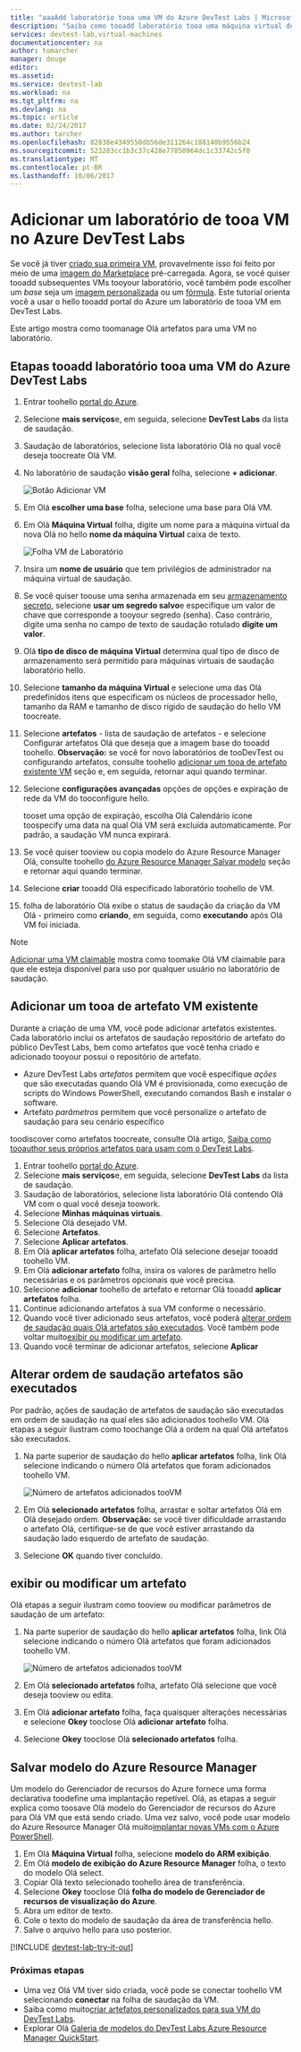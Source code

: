 ```yaml
---
title: "aaaAdd laboratório tooa uma VM do Azure DevTest Labs | Microsoft Docs"
description: "Saiba como tooadd laboratório tooa uma máquina virtual do Azure DevTest Labs"
services: devtest-lab,virtual-machines
documentationcenter: na
author: tomarcher
manager: douge
editor: 
ms.assetid: 
ms.service: devtest-lab
ms.workload: na
ms.tgt_pltfrm: na
ms.devlang: na
ms.topic: article
ms.date: 02/24/2017
ms.author: tarcher
ms.openlocfilehash: 82838e4349550db56de311264c188140b9556b24
ms.sourcegitcommit: 523283cc1b3c37c428e77850964dc1c33742c5f0
ms.translationtype: MT
ms.contentlocale: pt-BR
ms.lasthandoff: 10/06/2017
---
```

# <a name="add-a-vm-tooa-lab-in-azure-devtest-labs"></a>Adicionar um laboratório de tooa VM no Azure DevTest Labs
Se você já tiver [criado sua primeira VM](devtest-lab-create-first-vm.md), provavelmente isso foi feito por meio de uma [imagem do Marketplace](devtest-lab-configure-marketplace-images.md) pré-carregada. Agora, se você quiser tooadd subsequentes VMs tooyour laboratório, você também pode escolher um *base* seja um [imagem personalizada](devtest-lab-create-template.md) ou um [fórmula](devtest-lab-manage-formulas.md). Este tutorial orienta você a usar o hello tooadd portal do Azure um laboratório de tooa VM em DevTest Labs.

Este artigo mostra como toomanage Olá artefatos para uma VM no laboratório.

## <a name="steps-tooadd-a-vm-tooa-lab-in-azure-devtest-labs"></a>Etapas tooadd laboratório tooa uma VM do Azure DevTest Labs
1. Entrar toohello [portal do Azure](http://go.microsoft.com/fwlink/p/?LinkID=525040).
1. Selecione **mais serviços**e, em seguida, selecione **DevTest Labs** da lista de saudação.
1. Saudação de laboratórios, selecione lista laboratório Olá no qual você deseja toocreate Olá VM.  
1. No laboratório de saudação **visão geral** folha, selecione **+ adicionar**.  

    ![Botão Adicionar VM](./media/devtest-lab-add-vm/devtestlab-home-blade-add-vm.png)

1. Em Olá **escolher uma base** folha, selecione uma base para Olá VM.
1. Em Olá **Máquina Virtual** folha, digite um nome para a máquina virtual da nova Olá no hello **nome da máquina Virtual** caixa de texto.

    ![Folha VM de Laboratório](./media/devtest-lab-add-vm/devtestlab-lab-vm-blade.png)

1. Insira um **nome de usuário** que tem privilégios de administrador na máquina virtual de saudação.  
1. Se você quiser toouse uma senha armazenada em seu [armazenamento secreto](https://azure.microsoft.com/updates/azure-devtest-labs-keep-your-secrets-safe-and-easy-to-use-with-the-new-personal-secret-store), selecione **usar um segredo salvo**e especifique um valor de chave que corresponde a tooyour segredo (senha). Caso contrário, digite uma senha no campo de texto de saudação rotulado **digite um valor**.
1. Olá **tipo de disco de máquina Virtual** determina qual tipo de disco de armazenamento será permitido para máquinas virtuais de saudação laboratório hello.
1. Selecione **tamanho da máquina Virtual** e selecione uma das Olá predefinidos itens que especificam os núcleos de processador hello, tamanho da RAM e tamanho de disco rígido de saudação do hello VM toocreate.
1. Selecione **artefatos** - lista de saudação de artefatos - e selecione Configurar artefatos Olá que deseja que a imagem base do tooadd toohello.
    **Observação:** se você for novo laboratórios de tooDevTest ou configurando artefatos, consulte toohello [adicionar um tooa de artefato existente VM](#add-an-existing-artifact-to-a-vm) seção e, em seguida, retornar aqui quando terminar.
1. Selecione **configurações avançadas** opções de opções e expiração de rede da VM do tooconfigure hello. 

   tooset uma opção de expiração, escolha Olá Calendário ícone toospecify uma data na qual Olá VM será excluída automaticamente.  Por padrão, a saudação VM nunca expirará. 
1. Se você quiser tooview ou copia modelo do Azure Resource Manager Olá, consulte toohello [do Azure Resource Manager Salvar modelo](#save-azure-resource-manager-template) seção e retornar aqui quando terminar.
1. Selecione **criar** tooadd Olá especificado laboratório toohello de VM.
1. folha de laboratório Olá exibe o status de saudação da criação da VM Olá - primeiro como **criando**, em seguida, como **executando** após Olá VM foi iniciada.

> [!NOTE]
> [Adicionar uma VM claimable](devtest-lab-add-claimable-vm.md) mostra como toomake Olá VM claimable para que ele esteja disponível para uso por qualquer usuário no laboratório de saudação.
>
>

## <a name="add-an-existing-artifact-tooa-vm"></a>Adicionar um tooa de artefato VM existente
Durante a criação de uma VM, você pode adicionar artefatos existentes. Cada laboratório inclui os artefatos de saudação repositório de artefato do público DevTest Labs, bem como artefatos que você tenha criado e adicionado tooyour possui o repositório de artefato.

* Azure DevTest Labs *artefatos* permitem que você especifique *ações* que são executadas quando Olá VM é provisionada, como execução de scripts do Windows PowerShell, executando comandos Bash e instalar o software.
* Artefato *parâmetros* permitem que você personalize o artefato de saudação para seu cenário específico

toodiscover como artefatos toocreate, consulte Olá artigo, [Saiba como tooauthor seus próprios artefatos para usam com o DevTest Labs](devtest-lab-artifact-author.md).

1. Entrar toohello [portal do Azure](http://go.microsoft.com/fwlink/p/?LinkID=525040).
1. Selecione **mais serviços**e, em seguida, selecione **DevTest Labs** da lista de saudação.
1. Saudação de laboratórios, selecione lista laboratório Olá contendo Olá VM com o qual você deseja toowork.  
1. Selecione **Minhas máquinas virtuais**.
1. Selecione Olá desejado VM.
1. Selecione **Artefatos**. 
1. Selecione **Aplicar artefatos**.
1. Em Olá **aplicar artefatos** folha, artefato Olá selecione desejar tooadd toohello VM.
1. Em Olá **adicionar artefato** folha, insira os valores de parâmetro hello necessárias e os parâmetros opcionais que você precisa.  
1. Selecione **adicionar** toohello de artefato e retornar Olá tooadd **aplicar artefatos** folha.
1. Continue adicionando artefatos à sua VM conforme o necessário.
1. Quando você tiver adicionado seus artefatos, você poderá [alterar ordem de saudação quais Olá artefatos são executados](#change-the-order-in-which-artifacts-are-run). Você também pode voltar muito[exibir ou modificar um artefato](#view-or-modify-an-artifact).
1. Quando você terminar de adicionar artefatos, selecione **Aplicar**

## <a name="change-hello-order-in-which-artifacts-are-run"></a>Alterar ordem de saudação artefatos são executados
Por padrão, ações de saudação de artefatos de saudação são executadas em ordem de saudação na qual eles são adicionados toohello VM. Olá etapas a seguir ilustram como toochange Olá a ordem na qual Olá artefatos são executados.

1. Na parte superior de saudação do hello **aplicar artefatos** folha, link Olá selecione indicando o número Olá artefatos que foram adicionados toohello VM.
   
    ![Número de artefatos adicionados tooVM](./media/devtest-lab-add-vm-with-artifacts/devtestlab-add-artifacts-blade-selected-artifacts.png)
1. Em Olá **selecionado artefatos** folha, arrastar e soltar artefatos Olá em Olá desejado ordem. **Observação:** se você tiver dificuldade arrastando o artefato Olá, certifique-se de que você estiver arrastando da saudação lado esquerdo de artefato de saudação. 
1. Selecione **OK** quando tiver concluído.  

## <a name="view-or-modify-an-artifact"></a>exibir ou modificar um artefato
Olá etapas a seguir ilustram como tooview ou modificar parâmetros de saudação de um artefato:

1. Na parte superior de saudação do hello **aplicar artefatos** folha, link Olá selecione indicando o número Olá artefatos que foram adicionados toohello VM.
   
    ![Número de artefatos adicionados tooVM](./media/devtest-lab-add-vm-with-artifacts/devtestlab-add-artifacts-blade-selected-artifacts.png)
1. Em Olá **selecionado artefatos** folha, artefato Olá selecione que você deseja tooview ou edita.  
1. Em Olá **adicionar artefato** folha, faça quaisquer alterações necessárias e selecione **Okey** tooclose Olá **adicionar artefato** folha.
1. Selecione **Okey** tooclose Olá **selecionado artefatos** folha.

## <a name="save-azure-resource-manager-template"></a>Salvar modelo do Azure Resource Manager
Um modelo do Gerenciador de recursos do Azure fornece uma forma declarativa toodefine uma implantação repetível. Olá, as etapas a seguir explica como toosave Olá modelo do Gerenciador de recursos do Azure para Olá VM que está sendo criado.
Uma vez salvo, você pode usar modelo do Azure Resource Manager Olá muito[implantar novas VMs com o Azure PowerShell](../azure-resource-manager/resource-group-overview.md#template-deployment).

1. Em Olá **Máquina Virtual** folha, selecione **modelo do ARM exibição**.
2. Em Olá **modelo de exibição do Azure Resource Manager** folha, o texto do modelo Olá select.
3. Copiar Olá texto selecionado toohello área de transferência.
4. Selecione **Okey** tooclose Olá **folha do modelo de Gerenciador de recursos de visualização do Azure**.
5. Abra um editor de texto.
6. Cole o texto do modelo de saudação da área de transferência hello.
7. Salve o arquivo hello para uso posterior.

[!INCLUDE [devtest-lab-try-it-out](../../includes/devtest-lab-try-it-out.md)]

### <a name="next-steps"></a>Próximas etapas
* Uma vez Olá VM tiver sido criada, você pode se conectar toohello VM selecionando **conectar** na folha de saudação da VM.
* Saiba como muito[criar artefatos personalizados para sua VM do DevTest Labs](devtest-lab-artifact-author.md).
* Explorar Olá [Galeria de modelos do DevTest Labs Azure Resource Manager QuickStart](https://github.com/Azure/azure-devtestlab/tree/master/Samples).
